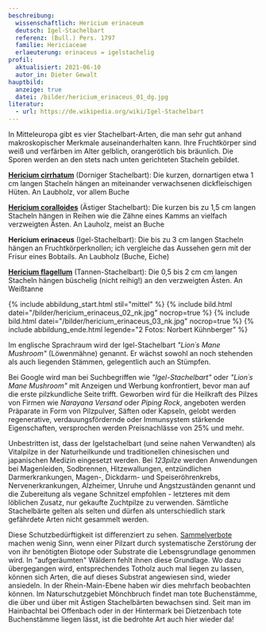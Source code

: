 ```yaml
---
beschreibung:
  wissenschaftlich: Hericium erinaceum
  deutsch: Igel-Stachelbart
  referenz: (Bull.) Pers. 1797
  familie: Hericiaceae
  erlaeuterung: erinaceus = igelstachelig
profil:
  aktualisiert: 2021-06-10
  autor_in: Dieter Gewalt
hauptbild:
  anzeige: true
  datei: /bilder/hericium_erinaceus_01_dg.jpg
literatur:
  - url: https://de.wikipedia.org/wiki/Igel-Stachelbart
---
```

In Mitteleuropa gibt es vier Stachelbart-Arten, die man sehr gut anhand makroskopischer Merkmale auseinanderhalten kann. Ihre Fruchtkörper sind weiß und verfärben im Alter gelblich, orangerötlich bis bräunlich. Die Sporen werden an den stets nach unten gerichteten Stacheln gebildet.

**[Hericium cirrhatum](/pilze/hericium-cirrhatum-dorniger-stachelbart)** (Dorniger Stachelbart): Die kurzen, dornartigen etwa 1 cm langen Stacheln hängen an miteinander verwachsenen dickfleischigen Hüten. An Laubholz, vor allem Buche

**[Hericium coralloides](/pilze/hericium-coralloides-ästiger-stachelbart)** (Ästiger Stachelbart): Die kurzen bis zu 1,5 cm langen Stacheln hängen in Reihen wie die Zähne eines Kamms an vielfach verzweigten Ästen. An Lauholz, meist an Buche

**Hericium erinaceus** (Igel-Stachelbart): Die bis zu 3 cm langen Stacheln hängen an Fruchtkörperknollen; ich vergleiche das Aussehen gern mit der Frisur eines Bobtails. An Laubholz (Buche, Eiche)

**[Hericium flagellum](/pilze/hericium-flagellum-tannenstachelbart)** (Tannen-Stachelbart): Die 0,5 bis 2 cm cm langen Stacheln hängen büschelig (nicht reihig!) an den verzweigten Ästen. An Weißtanne

{% include abbildung_start.html stil="mittel" %}
{% include bild.html datei="/bilder/hericium_erinaceus_02_nk.jpg" nocrop=true %}
{% include bild.html datei="/bilder/hericium_erinaceus_03_nk.jpg" nocrop=true %}
{% include abbildung_ende.html legende="2 Fotos: Norbert Kühnberger" %}

Im englische Sprachraum wird der Igel-Stachelbart *"Lion´s Mane Mushroom"* (Löwenmähne) genannt. Er wächst sowohl an noch stehenden als auch liegenden Stämmen, gelegentlich auch an Stümpfen. 

Bei Google wird man bei Suchbegriffen wie *"Igel-Stachelbart"* oder *"Lion´s Mane Mushroom"* mit Anzeigen und Werbung konfrontiert, bevor man auf die erste pilzkundliche Seite trifft. Geworben wird für die Heilkraft des Pilzes von Firmen wie *Narayana Versand* oder *Piping Rock*, angeboten werden Präparate in Form von Pilzpulver, Säften oder Kapseln, gelobt werden regenerative, verdauungsfördernde oder Immunsystem stärkende Eigenschaften, versprochen werden Preisnachlässe von 25% und mehr.

Unbestritten ist, dass der Igelstachelbart (und seine nahen Verwandten) als Vitalpilze in der Naturheilkunde und traditionellen chinesischen und japanischen Medizin eingesetzt werden. Bei *123pilze* werden Anwendungen bei Magenleiden, Sodbrennen, Hitzewallungen, entzündlichen Darmerkrankungen, Magen-, Dickdarm- und Speiseröhrenkrebs, Nervenerkrankungen, Alzheimer, Unruhe und Angstzuständen genannt und die Zubereitung als vegane Schnitzel empfohlen - letzteres mit dem löblichen Zusatz, nur gekaufte Zuchtpilze zu verwenden. Sämtliche Stachelbärte gelten als selten und dürfen als unterschiedlich stark gefährdete Arten nicht gesammelt werden. 

Diese Schutzbedürftigkeit ist differenziert zu sehen. [Sammelverbote](/artikel/über-sinn-und-unsinn-von-sammelverboten.html) machen wenig Sinn, wenn einer Pilzart durch systematische Zerstörung der von ihr benötigten Biotope oder Substrate die Lebensgrundlage genommen wird. In "aufgeräumten" Wäldern fehlt ihnen diese Grundlage. Wo dazu übergegangen wird, entsprechendes Totholz auch mal liegen zu lassen, können sich Arten, die auf dieses Substrat angewiesen sind, wieder ansiedeln. In der Rhein-Main-Ebene haben wir dies mehrfach beobachten können. Im Naturschutzgebiet Mönchbruch findet man tote Buchenstämme, die über und über mit Ästigen Stachelbärten bewachsen sind. Seit man im Hainbachtal bei Offenbach oder in der Hintermark bei Dietzenbach tote Buchenstämme liegen lässt, ist die bedrohte Art auch hier wieder da!